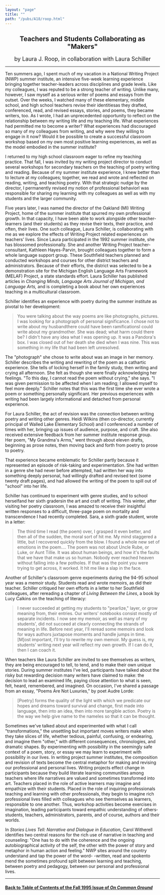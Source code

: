 ```yaml
---
layout: "page"
title: ""
path: "/pubs/A18/roop.html"
---
```

<main>
<center><h2>
Teachers and Students Collaborating as "Makers"</h2>
<font size="+1">by Laura J. Roop, in collaboration with Laura
Schiller</font>
</center><hr/>
Ten summers ago, I spent much of my vacation in a National Writing
Project (NWP) summer institute, an intensive five-week learning
experience bringing together teacher-leaders across disciplines and  grade
levels.  Like my colleagues, I was reputed to be a strong  teacher of
writing.  Unlike many, however, I saw myself as a serious  writer of poems
and essays from the outset.  Over the weeks, I  watched many of these
elementary, middle school, and high school  teachers revise their
identities­as they drafted, conferenced, read,  and revised essays,
stories, and poems, they became writers, too.  As  I wrote, I had an
unprecedented opportunity to reflect on the  relationship between my
writing life and my teaching life.  What  experiences had permitted me to
become a writer? What experiences  had discouraged so many of my
colleagues from writing, and why  were they willing to engage in it now?
Would it be possible to create  a successful classroom workshop based on
my own most positive  learning experiences, as well as the model embodied
in the summer  institute?
<p>
I returned to my high school classroom eager to refine my teaching
practice.  That fall, I was invited by my writing project director to
conduct several workshops for secondary teachers on the teaching of
poetry writing and reading.  Because of my summer institute  experience, I
knew better than to lecture at my colleagues; together,  we read and wrote
and reflected on reading, writing, and teaching  poetry.  With that
strategic nudge by the director, I permanently  revised my notion of
professional behavior­l was responsible for  sharing my learning with
my colleagues as well as with my students  and the larger community.
</p><p>
Five years later, I was named the director of the Oakland (MI)  Writing
Project, home of the summer institute that spurred my own  professional
growth.  In that capacity, I have been able to work  alongside other
teacher-learners (and their students) as they revise  their texts, their
practice, and often, their lives.  One such colleague,  Laura Schiller, is
collaborating with me as we explore the effects of  Writing Project
related experiences on teachers' lives.  Since Laura  participated in the
1992 summer institute, she has blossomed  professionally.  She and another
Writing Project teacher-consultant,  Kathleen Hayes-Parvin, brought
colleagues together to form a whole  language support group.  These
Southfield teachers planned and  conducted workshops and courses for other
district teachers and  administrators.  Because of their efforts, the
district was selected to  be a demonstration site for the Michigan English
Language Arts  Framework (MELAF) Project, a state standards effort.  Laura
Schiller  has published articles in <i>Changing Minds, Language Arts
Journal of  Michigan, and Language Arts,</i> and is completing a book
about her  own experiences teaching in a multicultural classroom.
</p><p>
Schiller identifies an experience with poetry during the summer  institute
as pivotal to her development:
</p><blockquote>You were talking about the way poems are like photographs,
pictures.  I was looking for a photograph of personal significance.  I
chose not to write about my husband­there could have been
ramifications­I could write about my grandmother.  She was dead;
what harm could there be? I didn't have any idea what I was  opening up.
It was a Pandora's box. I was closed out of her death­ she died when
I was nine.  This was something in my life that had  been left unresolved.
</blockquote>
The "photograph" she chose to write about was an image in her  memory.
Schiller describes the writing and rewriting of the poem as  a cathartic
experience.  She tells of locking herself in the family  study, then
writing and crying all afternoon.  She felt as though she  were finally
acknowledging her feelings.  "To this day, I cannot read  the poem without
crying," she says.  "I was given permission to be  affected when I am
reading; I allowed myself to feel more deeply."  Schiller notes that this
was the first time she ever wrote a poem or  something personally
significant.  Her previous experiences with  writing had been largely
informational and detached from personal  experience.
<p>
For Laura Schiller, the act of revision was the connection between
writing poetry and writing other genres.  Heidi Wilkins (then
co-director, currently principal of Walled Lake Elementary School)  and I
conferenced a number of times with her, bringing up issues of  audience,
purpose, and craft.  She also received extensive feedback  from her summer
institute response group.  Her poem, "My  Grandma's Arms," went through
about eleven drafts, beginning as  prose notes, then moving back and forth
from poetry to prose to  poetry.
</p><p>
That experience became emblematic for Schiller partly because it
represented an episode of risk-taking and experimentation.  She had
written in a genre she had never before attempted, had written her  way
into something deeply personal, had willingly drafted and  revised text
(some twenty draft pages), and had allowed the writing  of the poem to
spill out of "school" into her life.  
</p><p>
Schiller has continued to experiment with genre studies, and to  school
herself­and her sixth graders­in the art and craft of writing.
This winter, after visiting her poetry classroom, I was amazed to  receive
their insightful written responses to a difficult, three-page  poem on
mortality and transcendence I had recently completed.   Sara, a sixth
grade student, wrote in a letter:
</p><blockquote>The third time I read (the poem) over, I grasped it even
better, and  then all of the sudden, the moral sort of hit me.  My mind
staggered  a little, but I recovered quickly from the blow.  I found a
whole new  set of emotions in the poem.... The poem was not about Uncle
Rube,  or Luke, or Aunt Tillie.  It was about human beings, and how it's
the  faults that we have that make us so human.  Nobody ever reached
heaven without falling into a few potholes.  If that was the point you
were trying to get across, it worked.  It hit me like a slap in the face.
</blockquote>
Another of Schiller's classroom genre experiments during the 94-95  school
year was a memoir study.  Students read and wrote memoirs,  as did their
teacher.  Schiller critiqued her own efforts in a letter to  her
Southfield colleagues, after rereading a chapter of <i>Living  Between the
Lines</i>, a book by Lucy Calkins on the teaching of  literacy:
<blockquote>I never succeeded at getting my students to "pearlize," layer,
or grow  meaning from, their entries.  Our writers' notebooks consist
mostly of  separate incidents.  I now see my memoir, as well as many of my
students', did not succeed at clearly connecting the strands of  meaning
in life.  Before next year, I'll reread some memoirs and look  for ways
authors juxtapose moments and handle jumps in time.   [M]ost important,
I'll try to rewrite my own memoir.  My guess is,  my students' writing
next year will reflect my own growth.  If I can  do it, then I can coach
it.
</blockquote>
When teachers like Laura Schiller are invited to see themselves as
writers, they are being encouraged to tell, to tend, and to make their
own unique stories.  During summer institutes I've led, participants  have
talked about the risky but rewarding decision many writers  have claimed
to make: the decision to lead an examined life, paying  close attention to
what is seen, felt, heard, remembered, and  imagined. On occasion, I've
shared a passage from an essay, "Poems  Are Not Luxuries," by poet Audre
Lorde:
<blockquote>[Poetry] forms the quality of the light with which we
predicate our  hopes and dreams toward survival and change, first made
into  language, then into an idea, then into more tangible action.  Poetry
is  the way we help give name to the nameles so that it can be thought.
</blockquote>
Sometimes we've talked about and experimented with what I call
"transformations," the unsettling but important moves writers make  when
they take slices of life, whether tedious, painful, confusing, or
endearing, and imagine them "other," with different consequences,
chronologies, and dramatic shapes.  By experimenting with  possibility in
the seemingly safe context of a poem, story, or essay  we may learn to
experiment with possibility in our lives.  In writing  project summer
institutes, the composition and revision of texts  become the central
metaphor for making and revising our  professional and personal lives.
Writing projects effect change in  participants because they build
literate learning communities among  teachers where life narratives are
valued and sometimes  transformed into art.  Teachers placed in the role
of active learners  may imagine and empathize with their students.  Placed
in the role  of inquiring professionals teaching and learning with other
professionals, they begin to imagine rich professional lives filled with
colleagues who see themselves as learners, responsible to one  another.
Thus, workshop activities become exercises in imagination,  leading
participants toward empathic understanding of others­ students,
teachers, administrators, parents, and of course, authors­ and their
worlds.
<p>
In <i>Stories Lives Tell: Narrative and Dialogue in Education</i>, Carol
Witherell identifies two central reasons for the rich use of narrative  in
teaching and counseling: "One has to do with the coherence and the
ongoing autobiographical activity of the self, the other with the  power
of story and metaphor in human action and feeling."  NWP  sites around the
country understand and tap the power of the word- -written, read and
spoken­to mend the sometimes profound split  between learning and
teaching, between poetry and pedagogy,  between our personal and
professional lives.
</p><hr/>
<h4><a href="/pubs/A18/">Back to
Table of Contents of the Fall 1995 Issue of <i>On Common
Ground</i></a>
</h4>
</main>
